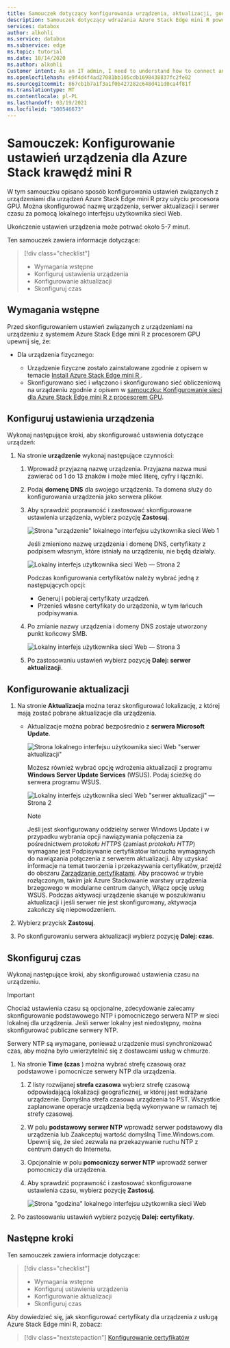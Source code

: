 ```yaml
---
title: Samouczek dotyczący konfigurowania urządzenia, aktualizacji, godziny Azure Stack urządzenia Mini R w usłudze Azure Portal
description: Samouczek dotyczący wdrażania Azure Stack Edge mini R powoduje skonfigurowanie ustawień urządzenia, aktualizacji i czasu dla urządzenia fizycznego.
services: databox
author: alkohli
ms.service: databox
ms.subservice: edge
ms.topic: tutorial
ms.date: 10/14/2020
ms.author: alkohli
Customer intent: As an IT admin, I need to understand how to connect and activate Azure Stack Edge Mini R  so I can use it to transfer data to Azure.
ms.openlocfilehash: e9f4d4f4ad27081bb105cdb1698438837fc2fe02
ms.sourcegitcommit: 867cb1b7a1f3a1f0b427282c648d411d0ca4f81f
ms.translationtype: MT
ms.contentlocale: pl-PL
ms.lasthandoff: 03/19/2021
ms.locfileid: "100546673"
---
```

# <a name="tutorial-configure-the-device-settings-for-azure-stack-edge-mini-r"></a>Samouczek: Konfigurowanie ustawień urządzenia dla Azure Stack krawędź mini R

W tym samouczku opisano sposób konfigurowania ustawień związanych z urządzeniami dla urządzeń Azure Stack Edge mini R przy użyciu procesora GPU. Można skonfigurować nazwę urządzenia, serwer aktualizacji i serwer czasu za pomocą lokalnego interfejsu użytkownika sieci Web.

Ukończenie ustawień urządzenia może potrwać około 5-7 minut.

Ten samouczek zawiera informacje dotyczące:

> [!div class="checklist"]
>
> * Wymagania wstępne
> * Konfiguruj ustawienia urządzenia
> * Konfigurowanie aktualizacji 
> * Skonfiguruj czas

## <a name="prerequisites"></a>Wymagania wstępne

Przed skonfigurowaniem ustawień związanych z urządzeniami na urządzeniu z systemem Azure Stack Edge mini R z procesorem GPU upewnij się, że:

* Dla urządzenia fizycznego:

    - Urządzenie fizyczne zostało zainstalowane zgodnie z opisem w temacie [Install Azure Stack Edge mini R ](azure-stack-edge-mini-r-deploy-install.md).
    - Skonfigurowano sieć i włączono i skonfigurowano sieć obliczeniową na urządzeniu zgodnie z opisem w [samouczku: Konfigurowanie sieci dla Azure Stack Edge mini R z procesorem GPU](azure-stack-edge-mini-r-deploy-configure-network-compute-web-proxy.md).


## <a name="configure-device-settings"></a>Konfiguruj ustawienia urządzenia

Wykonaj następujące kroki, aby skonfigurować ustawienia dotyczące urządzeń:

1. Na stronie **urządzenie** wykonaj następujące czynności:

    1. Wprowadź przyjazną nazwę urządzenia. Przyjazna nazwa musi zawierać od 1 do 13 znaków i może mieć literę, cyfry i łączniki.

    2. Podaj **domenę DNS** dla swojego urządzenia. Ta domena służy do konfigurowania urządzenia jako serwera plików.

    3. Aby sprawdzić poprawność i zastosować skonfigurowane ustawienia urządzenia, wybierz pozycję **Zastosuj**.

        ![Strona "urządzenie" lokalnego interfejsu użytkownika sieci Web 1](./media/azure-stack-edge-mini-r-deploy-set-up-device-update-time/set-up-device-1.png)

        Jeśli zmieniono nazwę urządzenia i domenę DNS, certyfikaty z podpisem własnym, które istniały na urządzeniu, nie będą działały. 

        ![Lokalny interfejs użytkownika sieci Web — Strona 2](./media/azure-stack-edge-mini-r-deploy-set-up-device-update-time/set-up-device-2.png)

        Podczas konfigurowania certyfikatów należy wybrać jedną z następujących opcji: 
        
        - Generuj i pobieraj certyfikaty urządzeń. 
        - Przenieś własne certyfikaty do urządzenia, w tym łańcuch podpisywania.
    

    4. Po zmianie nazwy urządzenia i domeny DNS zostaje utworzony punkt końcowy SMB.  

        ![Lokalny interfejs użytkownika sieci Web — Strona 3](./media/azure-stack-edge-mini-r-deploy-set-up-device-update-time/set-up-device-3.png)

    5. Po zastosowaniu ustawień wybierz pozycję **Dalej: serwer aktualizacji**.


## <a name="configure-update"></a>Konfigurowanie aktualizacji

1. Na stronie **Aktualizacja** można teraz skonfigurować lokalizację, z której mają zostać pobrane aktualizacje dla urządzenia.  

    - Aktualizacje można pobrać bezpośrednio z **serwera Microsoft Update**.

        ![Strona lokalnego interfejsu użytkownika sieci Web "serwer aktualizacji"](./media/azure-stack-edge-mini-r-deploy-set-up-device-update-time/update-server-1.png)

        Możesz również wybrać opcję wdrożenia aktualizacji z programu **Windows Server Update Services** (WSUS). Podaj ścieżkę do serwera programu WSUS.
        
        ![Lokalny interfejs użytkownika sieci Web "serwer aktualizacji" — Strona 2](./media/azure-stack-edge-mini-r-deploy-set-up-device-update-time/update-server-2.png)

        > [!NOTE] 
        > Jeśli jest skonfigurowany oddzielny serwer Windows Update i w przypadku wybrania opcji nawiązywania połączenia za pośrednictwem *protokołu HTTPS* (zamiast *protokołu HTTP*) wymagane jest Podpisywanie certyfikatów łańcucha wymaganych do nawiązania połączenia z serwerem aktualizacji. Aby uzyskać informacje na temat tworzenia i przekazywania certyfikatów, przejdź do obszaru [Zarządzanie certyfikatami](azure-stack-edge-gpu-manage-certificates.md). Aby pracować w trybie rozłączonym, takim jak Azure Stackowanie warstwy urządzenia brzegowego w modularne centrum danych, Włącz opcję usług WSUS. Podczas aktywacji urządzenie skanuje w poszukiwaniu aktualizacji i jeśli serwer nie jest skonfigurowany, aktywacja zakończy się niepowodzeniem. 

2. Wybierz przycisk **Zastosuj**.
3. Po skonfigurowaniu serwera aktualizacji wybierz pozycję **Dalej: czas**.
    

## <a name="configure-time"></a>Skonfiguruj czas

Wykonaj następujące kroki, aby skonfigurować ustawienia czasu na urządzeniu. 

> [!IMPORTANT]
> Chociaż ustawienia czasu są opcjonalne, zdecydowanie zalecamy skonfigurowanie podstawowego NTP i pomocniczego serwera NTP w sieci lokalnej dla urządzenia. Jeśli serwer lokalny jest niedostępny, można skonfigurować publiczne serwery NTP.

Serwery NTP są wymagane, ponieważ urządzenie musi synchronizować czas, aby można było uwierzytelnić się z dostawcami usług w chmurze.

1. Na stronie **Time (czas** ) można wybrać strefę czasową oraz podstawowe i pomocnicze serwery NTP dla urządzenia.  
    
    1. Z listy rozwijanej **strefa czasowa** wybierz strefę czasową odpowiadającą lokalizacji geograficznej, w której jest wdrażane urządzenie.
        Domyślna strefa czasowa urządzenia to PST. Wszystkie zaplanowane operacje urządzenia będą wykonywane w ramach tej strefy czasowej.

    2. W polu **podstawowy serwer NTP** wprowadź serwer podstawowy dla urządzenia lub Zaakceptuj wartość domyślną Time.Windows.com.  
        Upewnij się, że sieć zezwala na przekazywanie ruchu NTP z centrum danych do Internetu.

    3. Opcjonalnie w polu **pomocniczy serwer NTP** wprowadź serwer pomocniczy dla urządzenia.

    4. Aby sprawdzić poprawność i zastosować skonfigurowane ustawienia czasu, wybierz pozycję **Zastosuj**.

        ![Strona "godzina" lokalnego interfejsu użytkownika sieci Web](./media/azure-stack-edge-mini-r-deploy-set-up-device-update-time/time-settings-1.png)

2. Po zastosowaniu ustawień wybierz pozycję **Dalej: certyfikaty**.


## <a name="next-steps"></a>Następne kroki

Ten samouczek zawiera informacje dotyczące:

> [!div class="checklist"]
>
> * Wymagania wstępne
> * Konfiguruj ustawienia urządzenia
> * Konfigurowanie aktualizacji 
> * Skonfiguruj czas

Aby dowiedzieć się, jak skonfigurować certyfikaty dla urządzenia z usługą Azure Stack Edge mini R, zobacz:

> [!div class="nextstepaction"]
> [Konfigurowanie certyfikatów](./azure-stack-edge-mini-r-deploy-configure-certificates-vpn-encryption.md)
